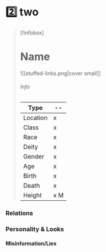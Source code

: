 # 2️⃣ two


>[!infobox]
> # Name
> ![[stuffed-links.png|cover small]]
> ###### Info
> | Type |  -- |
> | ---- | ---- |
> | Location | x |
> | Class | x |
> | Race | x |
> | Deity | x |
> | Gender| x |
> | Age | x |
> | Birth | x |
> | Death | x |
> | Height | x M|


### Relations


### Personality & Looks

#### Misinformation/Lies
